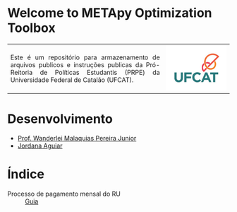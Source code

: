 <h1>Welcome to METApy Optimization Toolbox</h1>

<table>
<tr>
<td style="width:70%;"><p align="justify">Este é um repositório para armazenamento de arquivos publicos e instruções publicas da Pró-Reitoria de Políticas Estudantis (PRPE) da Universidade Federal de Catalão (UFCAT).</p></td>
<td style="width:30%;"><img src="./imgs/logo.jpg"/></td>  
</tr>
</table>  

<h1>Desenvolvimento</h1>
 
- [Prof. Wanderlei Malaquias Pereira Junior](http://lattes.cnpq.br/2268506213083114)     
- [Jordana Aguiar](http://lattes.cnpq.br/2268506213083114)       


<h1>Índice</h1>

<dl>
  <dt>Processo de pagamento mensal do RU</dt>
  <dd><a href="https://wmpjrufg.github.io/META_TOOLBOX/001-guia-ru.html" target="_blank">Guia</a></dd>
  <!--
  <dt>Common Library</dt>
  <dd><a href="https://wmpjrufg.github.io/META_TOOLBOX/CO.html" target="_blank">Common Library</a></dd>
  <dt>Algorithms</dt>
  <dd><a href="https://wmpjrufg.github.io/META_TOOLBOX/HC.html" target="_blank">Hill Climbing</a></dd>
  <dd><a href="https://wmpjrufg.github.io/META_TOOLBOX/SA.html" target="_blank">Simulated Annealing</a></dd>
  <dd><a href="https://wmpjrufg.github.io/META_TOOLBOX/FA.html" target="_blank">Firefly algorithm</a></dd>
  --> 
</dl>



